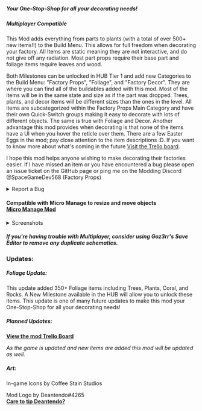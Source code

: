 ##### __*Your One-Stop-Shop for all your decorating needs!*__

##### Multiplayer Compatible
This Mod adds everything from parts to plants (with a total of over 500+ new items!!) to the Build Menu. This allows for full freedom when decorating your factory.
All Items are static meaning they are not interactive, and do not give off any radiation.
Most part props require their base part and foliage items require leaves and wood.

Both Milestones can be unlocked in HUB Tier 1 and add new Categories to the Build Menu: "Factory Props", "Foliage", and "Factory Decor".
They are where you can find all of the buildables added with this mod. Most of the items will be in the same state and size as if the part was dropped. Trees, plants, and decor items will be different sizes than the ones in the level. 
All items are subcategorized within the Factory Props Main Category and have their own Quick-Switch groups making it easy to decorate with lots of different objects. The same is true with Foliage and Decor.
Another advantage this mod provides when decorating is that none of the items have a UI when you hover the reticle over them.
There are a few Easter Eggs in the mod; pay close attention to the item descriptions :D. If you want to know more about what's coming in the future [Visit the Trello board](https://trello.com/b/uY3LaJ8t/factory-prop-mod).

I hope this mod helps anyone wishing to make decorating their factories easier. If I have missed an item or you have encountered a bug please open an issue ticket on the GitHub page or ping me on the Modding Discord @SpaceGameDev568 (Factory Props)

<details>
<summary> Report a Bug </summary>

[__Open a GitHub issue to report a bug__ ](https://github.com/SpaceGameDev568/Factory_Prop_Mod/issues/new)

[__View existing GitHub issues__](https://github.com/SpaceGameDev568/Factory_Prop_Mod/issues)

</details>

#### Compatible with Micro Manage to resize and move objects<br>[__Micro Manage Mod__](https://ficsit.app/mod/MicroManage)
<details>
<summary>Screenshots</summary>

[View Screenshots](https://drive.google.com/drive/folders/1b3x5U3yLMNs-nPqLYPEoSoCAR_JHz7lm?usp=sharing)

 </details>

##### If you're having trouble with Multiplayer, consider using Goz3rr's Save Editor to remove any duplicate schematics.


### Updates:

##### Foliage Update:

This update added 350+ Foliage items including Trees, Plants, Coral, and Rocks.
A New Milestone available in the HUB will allow you to unlock these items.
This update is one of many future updates to make this mod your One-Stop-Shop for all your decorating needs!

##### Planned Updates:

[__View the mod Trello Board__](https://trello.com/b/uY3LaJ8t/factory-prop-mod)

*As the game is updated and new items are added this mod will be updated as well.*

##### Art:

In-game Icons by Coffee Stain Studios

Mod Logo by Deantendo#4265 <br>
[__Care to tip Deantendo?__](https://www.paypal.com/donate/?hosted_button_id=H5NRHB2NFWUPQ)

